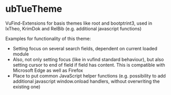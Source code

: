 # ubTueTheme
VuFind-Extensions for basis themes like root and bootptrint3, used in IxTheo, KrimDok and RelBib (e.g. additional javascript functions)

Examples for functionality of this theme:
* Setting focus on several search fields, dependent on current loaded module
* Also, not only setting focus (like in vufind standard behaviour), but also setting cursor to end of field if field has content. This is compatible with Microsoft Edge as well as Firefox
* Place to put common JavaScript helper functions (e.g. possibility to add additional javascript window.onload handlers, without overwriting the existing one)
